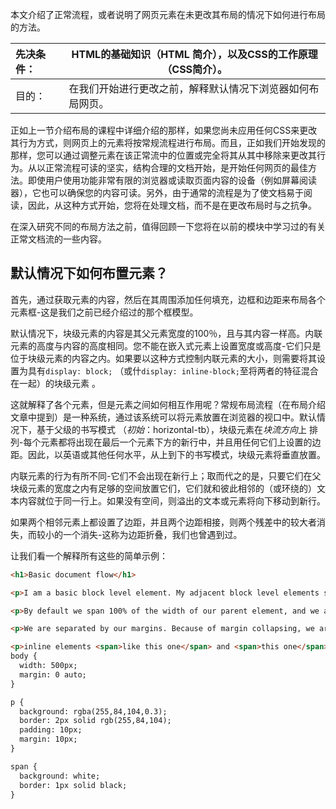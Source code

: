本文介绍了正常流程，或者说明了网页元素在未更改其布局的情况下如何进行布局的方法。

| 先决条件： | HTML的基础知识（HTML 简介），以及CSS的工作原理（CSS简介）。 |
| :--------- | ----------------------------------------------------------- |
| 目的：     | 在我们开始进行更改之前，解释默认情况下浏览器如何布局网页。  |

正如上一节介绍布局的课程中详细介绍的那样，如果您尚未应用任何CSS来更改其行为方式，则网页上的元素将按常规流程进行布局。而且，正如我们开始发现的那样，您可以通过调整元素在该正常流中的位置或完全将其从其中移除来更改其行为。从以正常流程可读的坚实，结构合理的文档开始，是开始任何网页的最佳方法。即使用户使用功能非常有限的浏览器或读取页面内容的设备（例如屏幕阅读器），它也可以确保您的内容可读。另外，由于通常的流程是为了使文档易于阅读，因此，从这种方式开始，您将在处理文档，而不是在更改布局时与之抗争。

在深入研究不同的布局方法之前，值得回顾一下您将在以前的模块中学习过的有关正常文档流的一些内容。

## 默认情况下如何布置元素？

首先，通过获取元素的内容，然后在其周围添加任何填充，边框和边距来布局各个元素框-这是我们之前已经介绍过的那个框模型。

默认情况下，块级元素的内容是其父元素宽度的100％，且与其内容一样高。内联元素的高度与内容的高度相同。您不能在嵌入式元素上设置宽度或高度-它们只是位于块级元素的内容之内。如果要以这种方式控制内联元素的大小，则需要将其设置为具有`display: block;` （或什`display: inline-block;`至将两者的特征混合在一起）的块级元素 。

这就解释了各个元素，但是元素之间如何相互作用呢？常规布局流程（在布局介绍文章中提到）是一种系统，通过该系统可以将元素放置在浏览器的视口中。默认情况下，基于父级的书写模式 （*初始*：horizontal-tb），块级元素在*块流方向*上 排列-每个元素都将出现在最后一个元素下方的新行中，并且用任何它们上设置的边距。因此，以英语或其他任何水平，从上到下的书写模式，块级元素将垂直放置。

内联元素的行为有所不同-它们不会出现在新行上；取而代之的是，只要它们在父块级元素的宽度之内有足够的空间放置它们，它们就和彼此相邻的（或环绕的）文本内容就位于同一行上。如果没有空间，则溢出的文本或元素将向下移动到新行。

如果两个相邻元素上都设置了边距，并且两个边距相接，则两个残差中的较大者消失，而较小的一个消失-这称为边距折叠，我们也曾遇到过。

让我们看一个解释所有这些的简单示例：

```html
<h1>Basic document flow</h1>

<p>I am a basic block level element. My adjacent block level elements sit on new lines below me.</p>

<p>By default we span 100% of the width of our parent element, and we are as tall as our child content. Our total width and height is our content + padding + border width/height.</p>

<p>We are separated by our margins. Because of margin collapsing, we are separated by the width of one of our margins, not both.</p>

<p>inline elements <span>like this one</span> and <span>this one</span> sit on the same line as one another, and adjacent text nodes, if there is space on the same line. Overflowing inline elements will <span>wrap onto a new line if possible (like this one containing text)</span>, or just go on to a new line if not, much like this image will do: <img src="https://mdn.mozillademos.org/files/13360/long.jpg"></p>
body {
  width: 500px;
  margin: 0 auto;
}

p {
  background: rgba(255,84,104,0.3); 
  border: 2px solid rgb(255,84,104);
  padding: 10px;
  margin: 10px;
}

span {
  background: white;
  border: 1px solid black;
}
```